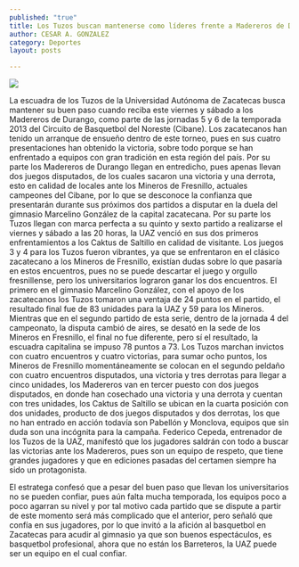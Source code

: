 ```yaml
---
published: "true"
title: Los Tuzos buscan mantenerse como líderes frente a Madereros de Durango
author: CESAR A. GONZALEZ
category: Deportes
layout: posts

---
```


![](http://i.imgur.com/2uE7AM9m.jpg)

La escuadra de los Tuzos de la Universidad Autónoma de Zacatecas busca mantener su buen paso cuando reciba este viernes y sábado a los Madereros de Durango, como parte de las jornadas 5 y 6 de la temporada 2013 del Circuito de Basquetbol del Noreste (Cibane).
Los zacatecanos han tenido un arranque de ensueño dentro de este torneo, pues en sus cuatro presentaciones han obtenido la victoria, sobre todo porque se han enfrentado a equipos con gran tradición en esta región del país.
Por su parte los Madereros de Durango llegan en entredicho, pues apenas llevan dos juegos disputados, de los cuales sacaron una victoria y una derrota, esto en calidad de locales ante los Mineros de Fresnillo, actuales campeones del Cibane, por lo que se desconoce la confianza que presentarán durante sus próximos dos partidos a disputar en la duela del gimnasio Marcelino González de la capital zacatecana.
Por su parte los Tuzos llegan con marca perfecta a su quinto y sexto partido a realizarse el viernes y sábado a las 20 horas, la UAZ venció en sus dos primeros enfrentamientos a los Caktus de Saltillo en calidad de visitante.
Los juegos 3 y 4 para los Tuzos fueron vibrantes, ya que se enfrentaron en el clásico zacatecano a los Mineros de Fresnillo, existían dudas sobre lo que pasaría en estos encuentros, pues no se puede descartar el juego y orgullo fresnillense, pero los universitarios lograron ganar los dos encuentros.
El primero en el gimnasio Marcelino González, con el apoyo de los zacatecanos los Tuzos tomaron una ventaja de 24 puntos en el partido, el resultado final fue de 83 unidades para la UAZ y 59 para los Mineros.
Mientras que en el segundo partido de esta serie, dentro de la jornada 4 del campeonato, la disputa cambió de aires, se desató en la sede de los Mineros en Fresnillo, el final no fue diferente, pero sí el resultado, la escuadra capitalina se impuso 78 puntos a 73.
Los Tuzos marchan invictos con cuatro encuentros y cuatro victorias, para sumar ocho puntos, los Mineros de Fresnillo momentáneamente se colocan en el segundo peldaño con cuatro encuentros disputados, una victoria y tres derrotas para llegar a cinco unidades, los Madereros van en tercer puesto con dos juegos disputados, en donde han cosechado una victoria y una derrota y cuentan con tres unidades, los Caktus de Saltillo se ubican en la cuarta posición con dos unidades, producto de dos juegos disputados y dos derrotas, los que no han entrado en acción todavía son Pabellón y Monclova, equipos que sin duda son una incógnita para la campaña.
Federico Cepeda, entrenador de los Tuzos de la UAZ,  manifestó que los jugadores saldrán con todo a buscar las victorias ante los Madereros, pues son un equipo de respeto, que tiene grandes jugadores y que en ediciones pasadas del certamen siempre ha sido un protagonista.

El estratega confesó que a pesar del buen paso que llevan los universitarios no se pueden confiar, pues aún falta mucha temporada, los equipos poco a poco agarran su nivel y por tal motivo cada partido que se dispute a partir de este momento será más complicado que el anterior, pero señaló que confía en sus jugadores, por lo que invitó a la afición al basquetbol en Zacatecas para acudir al gimnasio ya que son buenos espectáculos, es basquetbol profesional, ahora que no están los Barreteros, la UAZ puede ser un equipo en el cual confiar.
